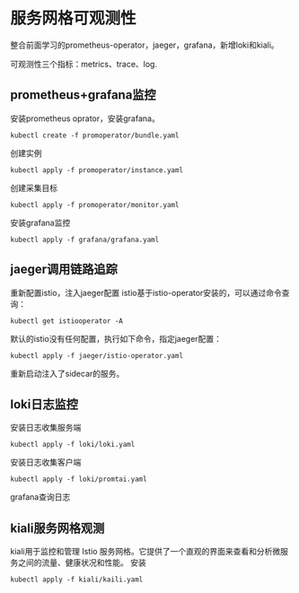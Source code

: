 # 服务网格可观测性

整合前面学习的prometheus-operator，jaeger，grafana，新增loki和kiali。

可观测性三个指标：metrics、trace、log.

## prometheus+grafana监控

安装prometheus oprator，安装grafana。
```
kubectl create -f promoperator/bundle.yaml
```
创建实例
```
kubectl apply -f promoperator/instance.yaml
```
创建采集目标
```
kubectl apply -f promoperator/monitor.yaml
```
安装grafana监控
```
kubectl apply -f grafana/grafana.yaml
```

## jaeger调用链路追踪
重新配置istio，注入jaeger配置
istio基于istio-operator安装的，可以通过命令查询：
```
kubectl get istiooperator -A
```

默认的istio没有任何配置，执行如下命令，指定jaeger配置：
```
kubectl apply -f jaeger/istio-operator.yaml
```
重新启动注入了sidecar的服务。

## loki日志监控
安装日志收集服务端
```
kubectl apply -f loki/loki.yaml
```
安装日志收集客户端
```
kubectl apply -f loki/promtai.yaml
```
grafana查询日志
## kiali服务网格观测
kiali用于监控和管理 Istio 服务网格。它提供了一个直观的界面来查看和分析微服务之间的流量、健康状况和性能。
安装
```
kubectl apply -f kiali/kaili.yaml
```